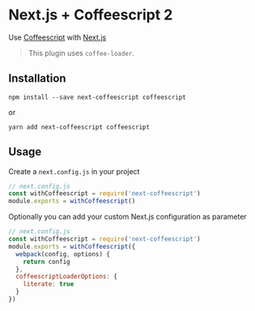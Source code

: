 # Next.js + Coffeescript 2

Use [Coffeescript](http://www.coffeescript.org/) with [Next.js](https://github.com/zeit/next.js)

> This plugin uses `coffee-loader`.

## Installation

```
npm install --save next-coffeescript coffeescript
```

or

```
yarn add next-coffeescript coffeescript
```

## Usage

Create a `next.config.js` in your project

```js
// next.config.js
const withCoffeescript = require('next-coffeescript')
module.exports = withCoffeescript()
```

Optionally you can add your custom Next.js configuration as parameter

```js
// next.config.js
const withCoffeescript = require('next-coffeescript')
module.exports = withCoffeescript({
  webpack(config, options) {
    return config
  },
  coffeescriptLoaderOptions: {
    literate: true
  }
})
```
